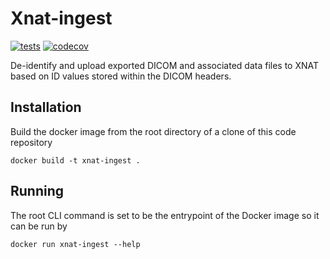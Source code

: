
# Xnat-ingest

[![tests](https://github.com/Australian-Imaging-Service/xnat-ingest/actions/workflows/tests.yml/badge.svg)](https://github.com/Australian-Imaging-Service/xnat-ingest/actions/workflows/tests.yml)
[![codecov](https://codecov.io/gh/Australian-Imaging-Service/xnat-ingest/graph/badge.svg?token=V860ZYIKQ3)](https://codecov.io/gh/Australian-Imaging-Service/xnat-ingest)

De-identify and upload exported DICOM and associated data files to XNAT based on ID values
stored within the DICOM headers.


## Installation

Build the docker image from the root directory of a clone of this code repository

```
docker build -t xnat-ingest .
```


## Running

The root CLI command is set to be the entrypoint of the Docker image so it can be run
by

```
docker run xnat-ingest --help
```
```
